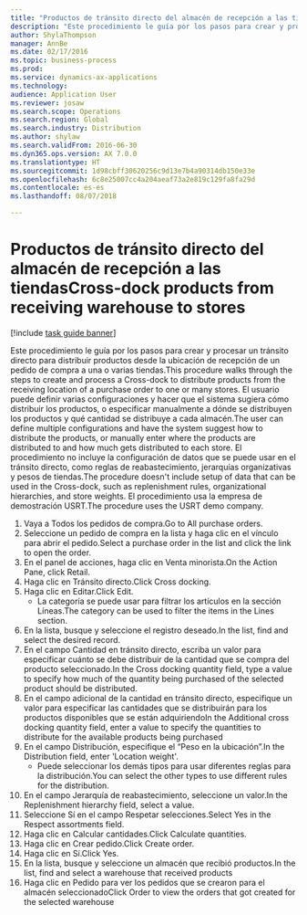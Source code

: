 ```yaml
--- 
title: "Productos de tránsito directo del almacén de recepción a las tiendas"
description: "Este procedimiento le guía por los pasos para crear y procesar un tránsito directo para distribuir productos desde la ubicación de recepción de un pedido de compra a una o varias tiendas."
author: ShylaThompson
manager: AnnBe
ms.date: 02/17/2016
ms.topic: business-process
ms.prod: 
ms.service: dynamics-ax-applications
ms.technology: 
audience: Application User
ms.reviewer: josaw
ms.search.scope: Operations
ms.search.region: Global
ms.search.industry: Distribution
ms.author: shylaw
ms.search.validFrom: 2016-06-30
ms.dyn365.ops.version: AX 7.0.0
ms.translationtype: HT
ms.sourcegitcommit: 1d98cbff30620256c9d13e7b4a90314db150e33e
ms.openlocfilehash: 6c8e25007cc4a204aeaf73a2e819c129fa8fa29d
ms.contentlocale: es-es
ms.lasthandoff: 08/07/2018

---
```

# <a name="cross-dock-products-from-receiving-warehouse-to-stores"></a><span data-ttu-id="32b2c-103">Productos de tránsito directo del almacén de recepción a las tiendas</span><span class="sxs-lookup"><span data-stu-id="32b2c-103">Cross-dock products from receiving warehouse to stores</span></span>

[!include [task guide banner](../../includes/task-guide-banner.md)]

<span data-ttu-id="32b2c-104">Este procedimiento le guía por los pasos para crear y procesar un tránsito directo para distribuir productos desde la ubicación de recepción de un pedido de compra a una o varias tiendas.</span><span class="sxs-lookup"><span data-stu-id="32b2c-104">This procedure walks through the steps to create and process a Cross-dock to distribute products from the receiving location of a purchase order to one or many stores.</span></span> <span data-ttu-id="32b2c-105">El usuario puede definir varias configuraciones y hacer que el sistema sugiera cómo distribuir los productos, o especificar manualmente a dónde se distribuyen los productos y qué cantidad se distribuye a cada almacén.</span><span class="sxs-lookup"><span data-stu-id="32b2c-105">The user can define multiple configurations and have the system suggest how to distribute the products, or manually enter where the products are distributed to and how much gets distributed to each store.</span></span> <span data-ttu-id="32b2c-106">El procedimiento no incluye la configuración de datos que se puede usar en el tránsito directo, como reglas de reabastecimiento, jerarquías organizativas y pesos de tiendas.</span><span class="sxs-lookup"><span data-stu-id="32b2c-106">The procedure doesn't include setup of data that can be used in the Cross-dock, such as replenishment rules, organizational hierarchies, and store weights.</span></span> <span data-ttu-id="32b2c-107">El procedimiento usa la empresa de demostración USRT.</span><span class="sxs-lookup"><span data-stu-id="32b2c-107">The procedure uses the USRT demo company.</span></span>

1. <span data-ttu-id="32b2c-108">Vaya a Todos los pedidos de compra.</span><span class="sxs-lookup"><span data-stu-id="32b2c-108">Go to All purchase orders.</span></span>
2. <span data-ttu-id="32b2c-109">Seleccione un pedido de compra en la lista y haga clic en el vínculo para abrir el pedido.</span><span class="sxs-lookup"><span data-stu-id="32b2c-109">Select a purchase order in the list and click the link to open the order.</span></span>
3. <span data-ttu-id="32b2c-110">En el panel de acciones, haga clic en Venta minorista.</span><span class="sxs-lookup"><span data-stu-id="32b2c-110">On the Action Pane, click Retail.</span></span>
4. <span data-ttu-id="32b2c-111">Haga clic en Tránsito directo.</span><span class="sxs-lookup"><span data-stu-id="32b2c-111">Click Cross docking.</span></span>
5. <span data-ttu-id="32b2c-112">Haga clic en Editar.</span><span class="sxs-lookup"><span data-stu-id="32b2c-112">Click Edit.</span></span>
    * <span data-ttu-id="32b2c-113">La categoría se puede usar para filtrar los artículos en la sección Líneas.</span><span class="sxs-lookup"><span data-stu-id="32b2c-113">The category can be used to filter the items in the Lines section.</span></span>  
6. <span data-ttu-id="32b2c-114">En la lista, busque y seleccione el registro deseado.</span><span class="sxs-lookup"><span data-stu-id="32b2c-114">In the list, find and select the desired record.</span></span>
7. <span data-ttu-id="32b2c-115">En el campo Cantidad en tránsito directo, escriba un valor para especificar cuánto se debe distribuir de la cantidad que se compra del producto seleccionado.</span><span class="sxs-lookup"><span data-stu-id="32b2c-115">In the Cross docking quantity field, type a value to specify how much of the quantity being purchased of the selected product should be distributed.</span></span>
8. <span data-ttu-id="32b2c-116">En el campo adicional de la cantidad en tránsito directo, especifique un valor para especificar las cantidades que se distribuirán para los productos disponibles que se están adquiriendo</span><span class="sxs-lookup"><span data-stu-id="32b2c-116">In the Additional cross docking quantity field, enter a value to specify the quantities to distribute for the available products being purchased</span></span>
9. <span data-ttu-id="32b2c-117">En el campo Distribución, especifique el “Peso en la ubicación”.</span><span class="sxs-lookup"><span data-stu-id="32b2c-117">In the Distribution field, enter 'Location weight'.</span></span>
    * <span data-ttu-id="32b2c-118">Puede seleccionar los demás tipos para usar diferentes reglas para la distribución.</span><span class="sxs-lookup"><span data-stu-id="32b2c-118">You can select the other types to use different rules for the distribution.</span></span>  
10. <span data-ttu-id="32b2c-119">En el campo Jerarquía de reabastecimiento, seleccione un valor.</span><span class="sxs-lookup"><span data-stu-id="32b2c-119">In the Replenishment hierarchy field, select a value.</span></span>
11. <span data-ttu-id="32b2c-120">Seleccione Sí en el campo Respetar selecciones.</span><span class="sxs-lookup"><span data-stu-id="32b2c-120">Select Yes in the Respect assortments field.</span></span>
12. <span data-ttu-id="32b2c-121">Haga clic en Calcular cantidades.</span><span class="sxs-lookup"><span data-stu-id="32b2c-121">Click Calculate quantities.</span></span>
13. <span data-ttu-id="32b2c-122">Haga clic en Crear pedido.</span><span class="sxs-lookup"><span data-stu-id="32b2c-122">Click Create order.</span></span>
14. <span data-ttu-id="32b2c-123">Haga clic en Sí.</span><span class="sxs-lookup"><span data-stu-id="32b2c-123">Click Yes.</span></span>
15. <span data-ttu-id="32b2c-124">En la lista, busque y seleccione un almacén que recibió productos.</span><span class="sxs-lookup"><span data-stu-id="32b2c-124">In the list, find and select a warehouse that received products</span></span>
16. <span data-ttu-id="32b2c-125">Haga clic en Pedido para ver los pedidos que se crearon para el almacén seleccionado</span><span class="sxs-lookup"><span data-stu-id="32b2c-125">Click Order to view the orders that got created for the selected warehouse</span></span>


